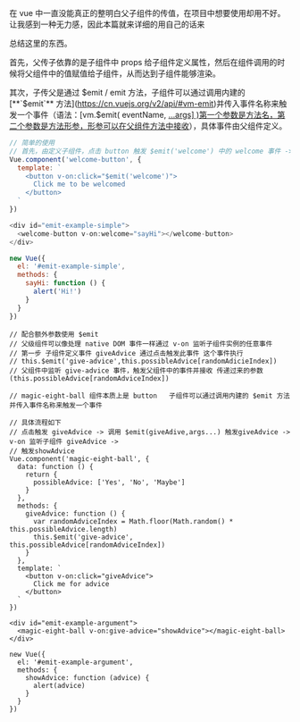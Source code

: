 在 vue 中一直没能真正的整明白父子组件的传值，在项目中想要使用却用不好。让我感到一种无力感，因此本篇就来详细的用自己的话来

总结这里的东西。

首先，父传子依靠的是子组件中 props 给子组件定义属性，然后在组件调用的时候将父组件中的值赋值给子组件，从而达到子组件能够渲染。

其次，子传父是通过 $emit / emit 方法，子组件可以通过调用内建的 [**`$emit`** 方法](https://cn.vuejs.org/v2/api/#vm-emit)并传入事件名称来触发一个事件（语法：[vm.$emit( eventName, […args\] )第一个参数是方法名，第二个参数是方法形参，形参可以在父组件方法中接收](https://cn.vuejs.org/v2/api/#vm-emit)），具体事件由父组件定义。



```javascript
// 简单的使用
// 首先，由定义子组件，点击 button 触发 $emit('welcome') 中的 welcome 事件 -> 父组件通过 v-on 监听子组件实例的事件 -> // 触发父组件中绑定的方法 sayHi
Vue.component('welcome-button', {
  template: `
    <button v-on:click="$emit('welcome')">
      Click me to be welcomed
    </button>
  `
})

<div id="emit-example-simple">
  <welcome-button v-on:welcome="sayHi"></welcome-button>
</div>

new Vue({
  el: '#emit-example-simple',
  methods: {
    sayHi: function () {
      alert('Hi!')
    }
  }
})

```



```
// 配合额外参数使用 $emit
// 父级组件可以像处理 native DOM 事件一样通过 v-on 监听子组件实例的任意事件
// 第一步 子组件定义事件 giveAdvice 通过点击触发此事件 这个事件执行
// this.$emit('give-advice',this.possibleAdvice[randomAdicieIndex])
// 父组件中监听 give-advice 事件，触发父组件中的事件并接收 传递过来的参数(this.possibleAdvice[randomAdviceIndex])

// magic-eight-ball 组件本质上是 button   子组件可以通过调用内建的 $emit 方法并传入事件名称来触发一个事件

// 具体流程如下
// 点击触发 giveAdvice -> 调用 $emit(giveAdive,args...) 触发giveAdvice -> v-on 监听子组件 giveAdvice -> 
// 触发showAdvice 
Vue.component('magic-eight-ball', {
  data: function () {
    return {
      possibleAdvice: ['Yes', 'No', 'Maybe']
    }
  },
  methods: {
    giveAdvice: function () {
      var randomAdviceIndex = Math.floor(Math.random() * this.possibleAdvice.length)
      this.$emit('give-advice', this.possibleAdvice[randomAdviceIndex])
    }
  },
  template: `
    <button v-on:click="giveAdvice">
      Click me for advice
    </button>
  `
})

<div id="emit-example-argument">
  <magic-eight-ball v-on:give-advice="showAdvice"></magic-eight-ball>
</div>

new Vue({
  el: '#emit-example-argument',
  methods: {
    showAdvice: function (advice) {
      alert(advice)
    }
  }
})
```

